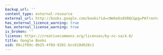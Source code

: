 ```yaml
---
backup_url: ''
content_type: external-resource
external_url: http://books.google.com/books?id=cNmheOs8SRQC&pg=PAfrontcover
has_external_licence_warning: true
has_external_license_warning: true
is_broken: ''
license: https://creativecommons.org/licenses/by-nc-sa/4.0/
title: Google Books
uid: 00c2f69c-0b25-4f8d-9201-bcc610d628c1
---
```

